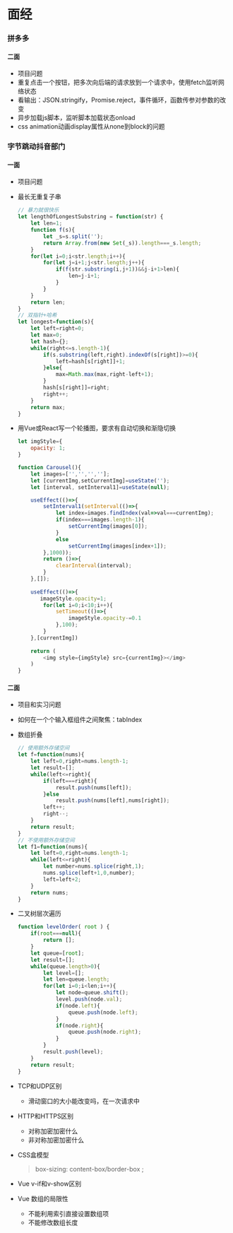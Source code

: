 # 面经

### 拼多多

#### 二面

+ 项目问题
+ 重复点击一个按钮，把多次向后端的请求放到一个请求中，使用fetch监听网络状态
+ 看输出：JSON.stringify，Promise.reject，事件循环，函数传参对参数的改变
+ 异步加载js脚本，监听脚本加载状态onload
+ css animation动画display属性从none到block的问题

### 字节跳动抖音部门

#### 一面

+ 项目问题

+ 最长无重复子串

  ```javascript
  // 暴力就很快乐
  let lengthOfLongestSubstring = function(str) {
      let len=1;
      function f(s){
          let _s=s.split('');
          return Array.from(new Set(_s)).length===_s.length;
      }
      for(let i=0;i<str.length;i++){
          for(let j=i+1;j<str.length;j++){
              if(f(str.substring(i,j+1))&&j-i+1>len){
                  len=j-i+1;
              }
          }
      }
      return len;
  }
  // 双指针+哈希
  let longest=function(s){
      let left=right=0;
      let max=0;
      let hash={};
      while(right<=s.length-1){
          if(s.substring(left,right).indexOf(s[right])>=0){
              left=hash[s[right]]+1;
          }else{
              max=Math.max(max,right-left+1);
          }
          hash[s[right]]=right;
          right++;
      }
      return max;
  }
  ```

+ 用Vue或React写一个轮播图，要求有自动切换和渐隐切换

  ```javascript
  let imgStyle={
      opacity: 1;
  }
  
  function Carousel(){
      let images=['','','',''];
      let [currentImg,setCurrentImg]=useState('');
      let [interval, setInterval1]=useState(null);
  
      useEffect(()=>{
          setInterval1(setInterval(()=>{
              let index=images.findIndex(val=>val===currentImg);
              if(index===images.length-1){
                  setCurrentImg(images[0]);
              }
              else
                  setCurrentImg(images[index+1]);
          },1000));
          return ()=>{
              clearInterval(interval);
          }
      },[]);
      
      useEffect(()=>{
         imageStyle.opacity=1;
          for(let i=0;i<10;i++){
              setTimeout(()=>{
                  imageStyle.opacity-=0.1
              },100);
          }
      },[currentImg])
      
      return (
          <img style={imgStyle} src={currentImg}></img>
      )
  }
  ```

#### 二面

+ 项目和实习问题

+ 如何在一个个输入框组件之间聚焦：tabIndex

+ 数组折叠

  ```javascript
  // 使用额外存储空间
  let f=function(nums){
      let left=0,right=nums.length-1;
      let result=[];
      while(left<=right){
          if(left===right){
              result.push(nums[left]);
          }else
              result.push(nums[left],nums[right]);
          left++;
          right--;
      }
      return result;
  }
  // 不使用额外存储空间
  let f1=function(nums){
      let left=0,right=nums.length-1;
      while(left<=right){
          let number=nums.splice(right,1);
          nums.splice(left+1,0,number);
          left=left+2;
      }
      return nums;
  }
  ```

+ 二叉树层次遍历

  ```javascript
  function levelOrder( root ) {
      if(root===null){
          return [];
      }
      let queue=[root];
      let result=[];
      while(queue.length>0){
          let level=[];
          let len=queue.length;
          for(let i=0;i<len;i++){
              let node=queue.shift();
              level.push(node.val);
              if(node.left){
                  queue.push(node.left);
              }
              if(node.right){
                  queue.push(node.right);
              }
          }
          result.push(level);
      }
      return result;
  }
  ```

+ TCP和UDP区别

  + 滑动窗口的大小能改变吗，在一次请求中

+ HTTP和HTTPS区别

  + 对称加密加密什么
  + 非对称加密加密什么

+ CSS盒模型

  > box-sizing: content-box/border-box ;

+ Vue v-if和v-show区别

+ Vue 数组的局限性

  + 不能利用索引直接设置数组项
  + 不能修改数组长度

